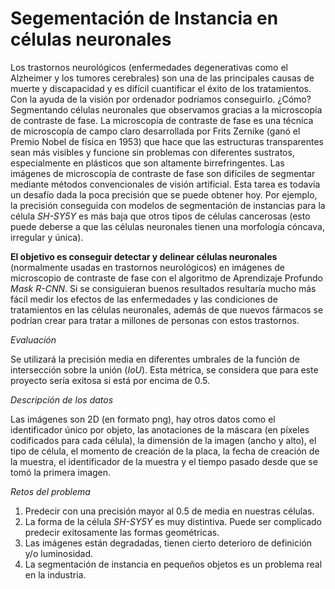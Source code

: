 # Segementación de Instancia en células neuronales

Los trastornos neurológicos (enfermedades degenerativas como el Alzheimer y los tumores cerebrales) son una de las principales causas de muerte y discapacidad y es difícil cuantificar el éxito de los tratamientos.
Con la ayuda de la visión por ordenador podríamos conseguirlo. ¿Cómo? Segmentando células neuronales que observamos gracias a la microscopía de contraste de fase.
La microscopía de contraste de fase es una técnica de microscopía de campo claro desarrollada por Frits Zernike (ganó el Premio Nobel de física en 1953) que hace que las estructuras transparentes sean más visibles y funcione sin problemas con diferentes sustratos, especialmente en plásticos que son altamente birrefringentes.
Las imágenes de microscopía de contraste de fase son difíciles de segmentar mediante métodos convencionales de visión artificial.
Esta tarea es todavía un desafío dada la poca precisión que se puede obtener hoy. Por ejemplo, la precisión conseguida con modelos de segmentación de instancias para la célula *SH-SY5Y* es más baja que otros tipos de células cancerosas (esto puede deberse a que las células neuronales tienen una morfología cóncava, irregular y única).

**El objetivo es conseguir detectar y delinear células neuronales** (normalmente usadas en trastornos neurológicos) en imágenes de microscopio de contraste de fase con el algoritmo de Aprendizaje Profundo *Mask R-CNN*.
Si se consiguieran buenos resultados resultaría mucho más fácil medir los efectos de las enfermedades y las condiciones de tratamientos en las células neuronales, además de que nuevos fármacos se podrían crear para tratar a millones de personas con estos trastornos.

*Evaluación*

Se utilizará la precisión media en diferentes umbrales de la función de intersección sobre la unión (*IoU*). Esta métrica, se considera que para este proyecto sería exitosa si está por encima de 0.5.

*Descripción de los datos*

Las imágenes son 2D (en formato png), hay otros datos como el identificador único por objeto, las anotaciones de la máscara (en píxeles codificados para cada célula), la dimensión de la imagen (ancho y alto), el tipo de célula, el momento de creación de la placa, la fecha de creación de la muestra, el identificador de la muestra y el tiempo pasado desde que se tomó la primera imagen.

*Retos del problema*
1. Predecir con una precisión mayor al 0.5 de media en nuestras células.
2. La forma de la célula *SH-SY5Y* es muy distintiva. Puede ser complicado predecir
exitosamente las formas geométricas.
3. Las imágenes están degradadas, tienen cierto deterioro de definición y/o luminosidad.
4. La segmentación de instancia en pequeños objetos es un problema real en la industria.
